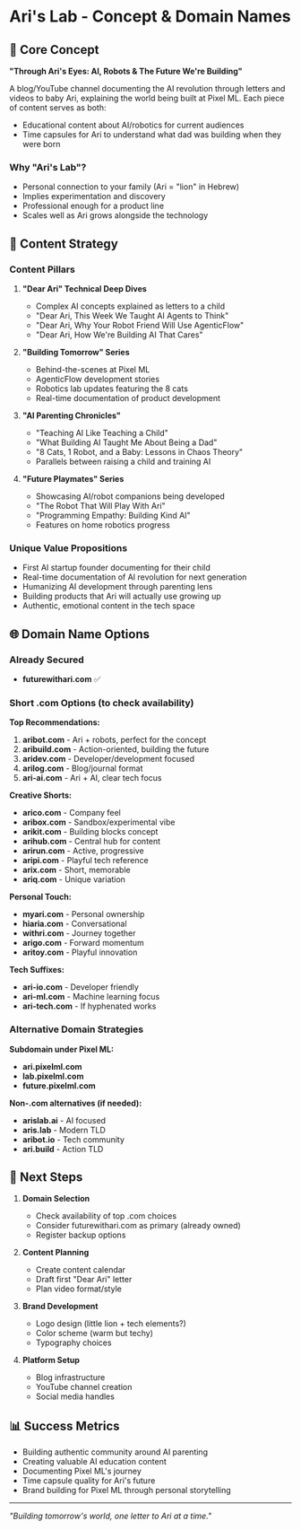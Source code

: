 # Ari's Lab - Concept & Domain Names

## 🦁 Core Concept

**"Through Ari's Eyes: AI, Robots & The Future We're Building"**

A blog/YouTube channel documenting the AI revolution through letters and videos to baby Ari, explaining the world being built at Pixel ML. Each piece of content serves as both:
- Educational content about AI/robotics for current audiences
- Time capsules for Ari to understand what dad was building when they were born

### Why "Ari's Lab"?
- Personal connection to your family (Ari = "lion" in Hebrew)
- Implies experimentation and discovery
- Professional enough for a product line
- Scales well as Ari grows alongside the technology

## 📝 Content Strategy

### Content Pillars

1. **"Dear Ari" Technical Deep Dives**
   - Complex AI concepts explained as letters to a child
   - "Dear Ari, This Week We Taught AI Agents to Think"
   - "Dear Ari, Why Your Robot Friend Will Use AgenticFlow"
   - "Dear Ari, How We're Building AI That Cares"

2. **"Building Tomorrow" Series**
   - Behind-the-scenes at Pixel ML
   - AgenticFlow development stories
   - Robotics lab updates featuring the 8 cats
   - Real-time documentation of product development

3. **"AI Parenting Chronicles"**
   - "Teaching AI Like Teaching a Child"
   - "What Building AI Taught Me About Being a Dad"
   - "8 Cats, 1 Robot, and a Baby: Lessons in Chaos Theory"
   - Parallels between raising a child and training AI

4. **"Future Playmates" Series**
   - Showcasing AI/robot companions being developed
   - "The Robot That Will Play With Ari"
   - "Programming Empathy: Building Kind AI"
   - Features on home robotics progress

### Unique Value Propositions
- First AI startup founder documenting for their child
- Real-time documentation of AI revolution for next generation
- Humanizing AI development through parenting lens
- Building products that Ari will actually use growing up
- Authentic, emotional content in the tech space

## 🌐 Domain Name Options

### Already Secured
- **futurewithari.com** ✅

### Short .com Options (to check availability)

**Top Recommendations:**
1. **aribot.com** - Ari + robots, perfect for the concept
2. **aribuild.com** - Action-oriented, building the future
3. **aridev.com** - Developer/development focused
4. **arilog.com** - Blog/journal format
5. **ari-ai.com** - Ari + AI, clear tech focus

**Creative Shorts:**
- **arico.com** - Company feel
- **aribox.com** - Sandbox/experimental vibe
- **arikit.com** - Building blocks concept
- **arihub.com** - Central hub for content
- **arirun.com** - Active, progressive
- **aripi.com** - Playful tech reference
- **arix.com** - Short, memorable
- **ariq.com** - Unique variation

**Personal Touch:**
- **myari.com** - Personal ownership
- **hiaria.com** - Conversational
- **withri.com** - Journey together
- **arigo.com** - Forward momentum
- **aritoy.com** - Playful innovation

**Tech Suffixes:**
- **ari-io.com** - Developer friendly
- **ari-ml.com** - Machine learning focus
- **ari-tech.com** - If hyphenated works

### Alternative Domain Strategies

**Subdomain under Pixel ML:**
- **ari.pixelml.com**
- **lab.pixelml.com**
- **future.pixelml.com**

**Non-.com alternatives (if needed):**
- **arislab.ai** - AI focused
- **aris.lab** - Modern TLD
- **aribot.io** - Tech community
- **ari.build** - Action TLD

## 🚀 Next Steps

1. **Domain Selection**
   - Check availability of top .com choices
   - Consider futurewithari.com as primary (already owned)
   - Register backup options

2. **Content Planning**
   - Create content calendar
   - Draft first "Dear Ari" letter
   - Plan video format/style

3. **Brand Development**
   - Logo design (little lion + tech elements?)
   - Color scheme (warm but techy)
   - Typography choices

4. **Platform Setup**
   - Blog infrastructure
   - YouTube channel creation
   - Social media handles

## 📊 Success Metrics

- Building authentic community around AI parenting
- Creating valuable AI education content
- Documenting Pixel ML's journey
- Time capsule quality for Ari's future
- Brand building for Pixel ML through personal storytelling

---

*"Building tomorrow's world, one letter to Ari at a time."*